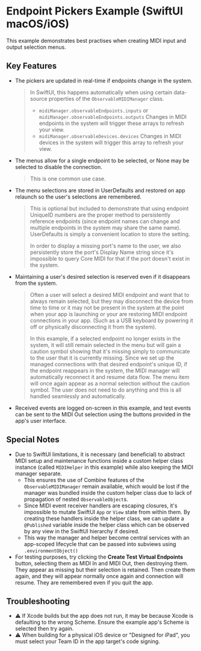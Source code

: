 # Endpoint Pickers Example (SwiftUI macOS/iOS)

This example demonstrates best practises when creating MIDI input and output selection menus.

## Key Features

- The pickers are updated in real-time if endpoints change in the system.
  > In SwiftUI, this happens automatically when using certain data-source properties of the ``ObservableMIDIManager`` class.
  >
  > - `midiManager.observableEndpoints.inputs` or `midiManager.observableEndpoints.outputs`
  >   Changes in MIDI endpoints in the system will trigger these arrays to refresh your view.
  > - `midiManager.observableDevices.devices`
  >   Changes in MIDI devices in the system will trigger this array to refresh your view.
- The menus allow for a single endpoint to be selected, or None may be selected to disable the connection.
  > This is one common use case.
- The menu selections are stored in UserDefaults and restored on app relaunch so the user's selections are remembered.
  > This is optional but included to demonstrate that using endpoint UniqueID numbers are the proper method to persistently reference endpoints (since endpoint names can change and multiple endpoints in the system may share the same name). UserDefaults is simply a convenient location to store the setting.
  >
  > In order to display a missing port's name to the user, we also persistently store the port's Display Name string since it's impossible to query Core MIDI for that if the port doesn't exist in the system.
- Maintaining a user's desired selection is reserved even if it disappears from the system.
  > Often a user will select a desired MIDI endpoint and want that to always remain selected, but they may disconnect the device from time to time or it may not be present in the system at the point when your app is launching or your are restoring MIDI endpoint connections in your app. (Such as a USB keyboard by powering it off or physically disconnecting it from the system).
  >
  > In this example, if a selected endpoint no longer exists in the system, it will still remain selected in the menu but will gain a caution symbol showing that it's missing simply to communicate to the user that it is currently missing. Since we set up the managed connections with that desired endpoint's unique ID, if the endpoint reappears in the system, the MIDI manager will automatically reconnect it and resume data flow. The menu item will once again appear as a normal selection without the caution symbol. The user does not need to do anything and this is all handled seamlessly and automatically.
- Received events are logged on-screen in this example, and test events can be sent to the MIDI Out selection using the buttons provided in the app's user interface.

## Special Notes

- Due to SwiftUI limitations, it is necessary (and beneficial) to abstract MIDI setup and maintenance functions inside a custom helper class instance (called `MIDIHelper` in this example) while also keeping the MIDI manager separate.
  - This ensures the use of Combine features of the `ObservableMIDIManager` remain available, which would be lost if the manager was bundled inside the custom helper class due to lack of propagation of nested `ObservableObject`s.
  - Since MIDI event receiver handlers are escaping closures, it's impossible to mutate SwiftUI `App` or `View` state from within them. By creating these handlers inside the helper class, we can update a `@Published` variable inside the helper class which can be observed by any view in the SwiftUI hierarchy if desired.
  - This way the manager and helper become central services with an app-scoped lifecycle that can be passed into subviews using `.environmentObject()`
- For testing purposes, try clicking the **Create Test Virtual Endpoints** button, selecting them as MIDI In and MIDI Out, then destroying them. They appear as missing but their selection is retained. Then create them again, and they will appear normally once again and connection will resume. They are remembered even if you quit the app.

## Troubleshooting

- ⚠️ If Xcode builds but the app does not run, it may be because Xcode is defaulting to the wrong Scheme. Ensure the example app's Scheme is selected then try again.
- ⚠️ When building for a physical iOS device or "Designed for iPad", you must select your Team ID in the app target's code signing.
